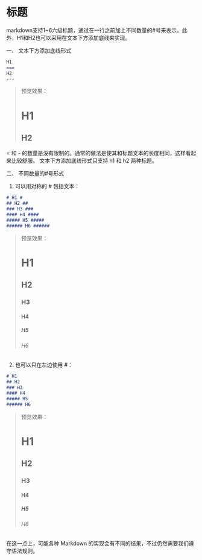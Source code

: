 # 标题

markdown支持1~6六级标题，通过在一行之前加上不同数量的#号来表示。此外，H1和H2也可以采用在文本下方添加底线来实现。

一、 文本下方添加底线形式
```markdown
H1
===
H2
---
```


> 预览效果：
> 
> H1
> =======
> H2
> -------
>


= 和 - 的数量是没有限制的。通常的做法是使其和标题文本的长度相同，这样看起来比较舒服。
文本下方添加底线形式只支持 h1 和 h2 两种标题。

二、 不同数量的#号形式

1. 可以用对称的 # 包括文本：

```markdown
# H1 #
## H2 ##
### H3 ###
#### H4 ####
##### H5 #####
###### H6 ######
```


> 预览效果：
>
> # H1 #
> ## H2 ##
> ### H3 ###
> #### H4 ####
> ##### H5 #####
> ###### H6 ######
>


2. 也可以只在左边使用 #：

```markdown
# H1
## H2
### H3
#### H4
##### H5
###### H6
```


> 预览效果：
>
> # H1
> ## H2
> ### H3
> #### H4
> ##### H5
> ###### H6
>


在这一点上，可能各种 Markdown 的实现会有不同的结果，不过仍然需要我们遵守语法规则。